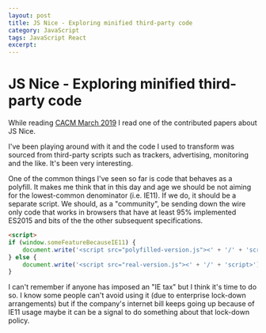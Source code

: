 ```yaml
---
layout: post
title: JS Nice - Exploring minified third-party code
category: JavaScript
tags: JavaScript React
excerpt:
---
```


# JS Nice - Exploring minified third-party code

While reading [CACM March 2019]() I read one of the contributed papers about JS Nice.

I've been playing around with it and the code I used to transform was sourced from third-party scripts such as trackers, advertising, monitoring and the like. It's been very interesting.

One of the common things I've seen so far is code that behaves as a polyfill. It makes me think that in this day and age we should be not aiming for the lowest-common denominator (i.e. IE11). If we do, it should be a separate script. We should, as a "community", be sending down the wire only code that works in browsers that have at least 95% implemented ES2015 and bits of the the other subsequent specifications.

```html
<script>
if (window.someFeatureBecauseIE11) {
    document.write('<script src="polyfilled-version.js"><' + '/' + 'script>');
} else {
    document.write('<script src="real-version.js"><' + '/' + 'script>');
}
```

I can't remember if anyone has imposed an "IE tax" but I think it's time to do so. I know some people can't avoid using it (due to enterprise lock-down arrangements) but if the company's internet bill keeps going up because of IE11 usage maybe it can be a signal to do something about that lock-down policy.

